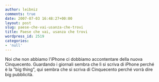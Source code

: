 ```yaml
---
author: leibniz
comments: true
date: 2007-07-03 16:48:27+00:00
layout: post
slug: paese-che-vai-usanza-che-trovi
title: Paese che vai, usanza che trovi
wordpress_id: 2519
categories:
- 'null'
---
```


Noi che non abbiamo l'iPhone ci dobbiamo accontentare della nuova Cinquecento. Guardando i giornali sembra che lì si scriva di iPhone perché è la "big thing", qui sembra che si scriva di Cinquecento perché vorrà dire big pubblicità.
